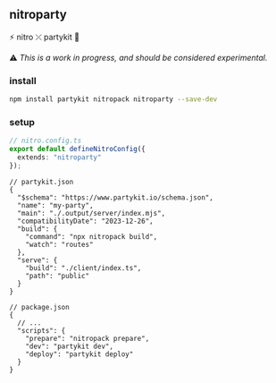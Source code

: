 ## nitroparty

⚡️ nitro ⤫ partykit 🎈

⚠️ _This is a work in progress, and should be considered experimental._

### install

```bash
npm install partykit nitropack nitroparty --save-dev
```

### setup

```ts
// nitro.config.ts
export default defineNitroConfig({
  extends: "nitroparty"
});
```

```jsonc
// partykit.json
{
  "$schema": "https://www.partykit.io/schema.json",
  "name": "my-party",
  "main": "./.output/server/index.mjs",
  "compatibilityDate": "2023-12-26",
  "build": {
    "command": "npx nitropack build",
    "watch": "routes"
  },
  "serve": {
    "build": "./client/index.ts",
    "path": "public"
  }
}
```

```jsonc
// package.json
{
  // ...
  "scripts": {
    "prepare": "nitropack prepare",
    "dev": "partykit dev",
    "deploy": "partykit deploy"
  }
}
```
